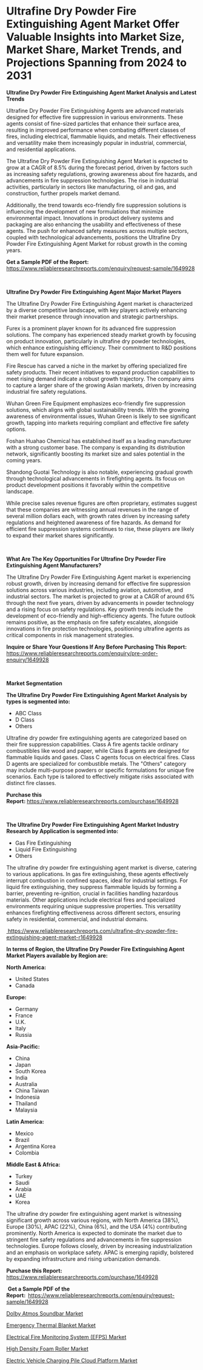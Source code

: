 <p><h1>Ultrafine Dry Powder Fire Extinguishing Agent Market Offer Valuable Insights into Market Size, Market Share, Market Trends, and Projections Spanning from 2024 to 2031</h1></p><p><strong>Ultrafine Dry Powder Fire Extinguishing Agent Market Analysis and Latest Trends</strong></p>
<p><p>Ultrafine Dry Powder Fire Extinguishing Agents are advanced materials designed for effective fire suppression in various environments. These agents consist of fine-sized particles that enhance their surface area, resulting in improved performance when combating different classes of fires, including electrical, flammable liquids, and metals. Their effectiveness and versatility make them increasingly popular in industrial, commercial, and residential applications.</p><p>The Ultrafine Dry Powder Fire Extinguishing Agent Market is expected to grow at a CAGR of 8.5% during the forecast period, driven by factors such as increasing safety regulations, growing awareness about fire hazards, and advancements in fire suppression technologies. The rise in industrial activities, particularly in sectors like manufacturing, oil and gas, and construction, further propels market demand. </p><p>Additionally, the trend towards eco-friendly fire suppression solutions is influencing the development of new formulations that minimize environmental impact. Innovations in product delivery systems and packaging are also enhancing the usability and effectiveness of these agents. The push for enhanced safety measures across multiple sectors, coupled with technological advancements, positions the Ultrafine Dry Powder Fire Extinguishing Agent Market for robust growth in the coming years.</p></p>
<p><strong>Get a Sample PDF of the Report:&nbsp;</strong> <a href="https://www.reliableresearchreports.com/enquiry/request-sample/1649928?utm_campaign=123&utm_medium=2&utm_source=Github&utm_content=ia&utm_term=26092024&utm_id=ultrafine-dry-powder-fire-extinguishing-agent">https://www.reliableresearchreports.com/enquiry/request-sample/1649928</a></p>
<p>&nbsp;</p>
<p><strong>Ultrafine Dry Powder Fire Extinguishing Agent Major Market Players</strong></p>
<p><p>The Ultrafine Dry Powder Fire Extinguishing Agent market is characterized by a diverse competitive landscape, with key players actively enhancing their market presence through innovation and strategic partnerships. </p><p>Furex is a prominent player known for its advanced fire suppression solutions. The company has experienced steady market growth by focusing on product innovation, particularly in ultrafine dry powder technologies, which enhance extinguishing efficiency. Their commitment to R&D positions them well for future expansion.</p><p>Fire Rescue has carved a niche in the market by offering specialized fire safety products. Their recent initiatives to expand production capabilities to meet rising demand indicate a robust growth trajectory. The company aims to capture a larger share of the growing Asian markets, driven by increasing industrial fire safety regulations.</p><p>Wuhan Green Fire Equipment emphasizes eco-friendly fire suppression solutions, which aligns with global sustainability trends. With the growing awareness of environmental issues, Wuhan Green is likely to see significant growth, tapping into markets requiring compliant and effective fire safety options.</p><p>Foshan Huahao Chemical has established itself as a leading manufacturer with a strong customer base. The company is expanding its distribution network, significantly boosting its market size and sales potential in the coming years. </p><p>Shandong Guotai Technology is also notable, experiencing gradual growth through technological advancements in firefighting agents. Its focus on product development positions it favorably within the competitive landscape.</p><p>While precise sales revenue figures are often proprietary, estimates suggest that these companies are witnessing annual revenues in the range of several million dollars each, with growth rates driven by increasing safety regulations and heightened awareness of fire hazards. As demand for efficient fire suppression systems continues to rise, these players are likely to expand their market shares significantly.</p></p>
<p>&nbsp;</p>
<p><strong>What Are The Key Opportunities For Ultrafine Dry Powder Fire Extinguishing Agent Manufacturers?</strong></p>
<p><p>The Ultrafine Dry Powder Fire Extinguishing Agent market is experiencing robust growth, driven by increasing demand for effective fire suppression solutions across various industries, including aviation, automotive, and industrial sectors. The market is projected to grow at a CAGR of around 6% through the next five years, driven by advancements in powder technology and a rising focus on safety regulations. Key growth trends include the development of eco-friendly and high-efficiency agents. The future outlook remains positive, as the emphasis on fire safety escalates, alongside innovations in fire protection technologies, positioning ultrafine agents as critical components in risk management strategies.</p></p>
<p><strong>Inquire or Share Your Questions If Any Before Purchasing This Report:</strong> <a href="https://www.reliableresearchreports.com/enquiry/pre-order-enquiry/1649928?utm_campaign=123&utm_medium=2&utm_source=Github&utm_content=ia&utm_term=26092024&utm_id=ultrafine-dry-powder-fire-extinguishing-agent">https://www.reliableresearchreports.com/enquiry/pre-order-enquiry/1649928</a></p>
<p>&nbsp;</p>
<p><strong>Market Segmentation</strong></p>
<p><strong>The Ultrafine Dry Powder Fire Extinguishing Agent Market Analysis by types is segmented into:</strong></p>
<p><ul><li>ABC Class</li><li>D Class</li><li>Others</li></ul></p>
<p><p>Ultrafine dry powder fire extinguishing agents are categorized based on their fire suppression capabilities. Class A fire agents tackle ordinary combustibles like wood and paper, while Class B agents are designed for flammable liquids and gases. Class C agents focus on electrical fires. Class D agents are specialized for combustible metals. The "Others" category may include multi-purpose powders or specific formulations for unique fire scenarios. Each type is tailored to effectively mitigate risks associated with distinct fire classes.</p></p>
<p><strong>Purchase this Report:&nbsp;</strong><a href="https://www.reliableresearchreports.com/purchase/1649928?utm_campaign=123&utm_medium=2&utm_source=Github&utm_content=ia&utm_term=26092024&utm_id=ultrafine-dry-powder-fire-extinguishing-agent">https://www.reliableresearchreports.com/purchase/1649928</a></p>
<p>&nbsp;</p>
<p><strong>The Ultrafine Dry Powder Fire Extinguishing Agent Market Industry Research by Application is segmented into:</strong></p>
<p><ul><li>Gas Fire Extinguishing</li><li>Liquid Fire Extinguishing</li><li>Others</li></ul></p>
<p><p>The ultrafine dry powder fire extinguishing agent market is diverse, catering to various applications. In gas fire extinguishing, these agents effectively interrupt combustion in confined spaces, ideal for industrial settings. For liquid fire extinguishing, they suppress flammable liquids by forming a barrier, preventing re-ignition, crucial in facilities handling hazardous materials. Other applications include electrical fires and specialized environments requiring unique suppressive properties. This versatility enhances firefighting effectiveness across different sectors, ensuring safety in residential, commercial, and industrial domains.</p></p>
<p><a href="https://www.reliableresearchreports.com/ultrafine-dry-powder-fire-extinguishing-agent-market-r1649928?utm_campaign=123&utm_medium=2&utm_source=Github&utm_content=ia&utm_term=26092024&utm_id=ultrafine-dry-powder-fire-extinguishing-agent">&nbsp;https://www.reliableresearchreports.com/ultrafine-dry-powder-fire-extinguishing-agent-market-r1649928</a></p>
<p><strong>In terms of Region, the Ultrafine Dry Powder Fire Extinguishing Agent Market Players available by Region are:</strong></p>
<p>
    <p> <strong> North America: </strong>
        <ul>
            <li>United States</li>
            <li>Canada</li>
        </ul>
        </p> 
    <p> <strong> Europe: </strong>
        <ul>
            <li>Germany</li>
            <li>France</li>
            <li>U.K.</li>
            <li>Italy</li>
            <li>Russia</li>
        </ul>
        </p> 
    <p> <strong> Asia-Pacific: </strong>
        <ul>
            <li>China</li>
            <li>Japan</li>
            <li>South Korea</li>
            <li>India</li>
            <li>Australia</li>
            <li>China Taiwan</li>
            <li>Indonesia</li>
            <li>Thailand</li>
            <li>Malaysia</li>
        </ul>
        </p> 
    <p> <strong> Latin America: </strong>
        <ul>
            <li>Mexico</li>
            <li>Brazil</li>
            <li>Argentina Korea</li>
            <li>Colombia</li>
        </ul>
        </p> 
    <p> <strong> Middle East & Africa: </strong>
        <ul>
            <li>Turkey</li>
            <li>Saudi</li>
            <li>Arabia</li>
            <li>UAE</li>
            <li>Korea</li>
        </ul>
    </p>
    </p>
<p><p>The ultrafine dry powder fire extinguishing agent market is witnessing significant growth across various regions, with North America (38%), Europe (30%), APAC (22%), China (6%), and the USA (4%) contributing prominently. North America is expected to dominate the market due to stringent fire safety regulations and advancements in fire suppression technologies. Europe follows closely, driven by increasing industrialization and an emphasis on workplace safety. APAC is emerging rapidly, bolstered by expanding infrastructure and rising urbanization demands.</p></p>
<p><strong>Purchase this Report: </strong><a href="https://www.reliableresearchreports.com/purchase/1649928?utm_campaign=123&utm_medium=2&utm_source=Github&utm_content=ia&utm_term=26092024&utm_id=ultrafine-dry-powder-fire-extinguishing-agent">https://www.reliableresearchreports.com/purchase/1649928</a></p>
<p>&nbsp;<strong>Get a Sample PDF of the Report:&nbsp;&nbsp;</strong><a href="https://www.reliableresearchreports.com/enquiry/request-sample/1649928?utm_campaign=123&utm_medium=2&utm_source=Github&utm_content=ia&utm_term=26092024&utm_id=ultrafine-dry-powder-fire-extinguishing-agent">https://www.reliableresearchreports.com/enquiry/request-sample/1649928</a></p>
<p><strong></strong></p>
<p><p><a href="https://www.linkedin.com/pulse/global-dolby-atmos-soundbar-industry-types-applications-zdgie?trackingId=8UXib8t%2BRiaP6YR%2Fxhn%2BxA%3D%3D&utm_campaign=123&utm_medium=2&utm_source=Github&utm_content=ia&utm_term=26092024&utm_id=ultrafine-dry-powder-fire-extinguishing-agent">Dolby Atmos Soundbar Market</a></p><p><a href="https://issuu.com/reportprime-2/docs/emergency-thermal-blanket-market-si_4ab1b7300ba2d4?utm_campaign=123&utm_medium=2&utm_source=Github&utm_content=ia&utm_term=26092024&utm_id=ultrafine-dry-powder-fire-extinguishing-agent">Emergency Thermal Blanket Market</a></p><p><a href="https://github.com/petbigbeepjn/Market-Research-Report-List-1/blob/main/electrical-fire-monitoring-system-efps-market.md?utm_campaign=123&utm_medium=2&utm_source=Github&utm_content=ia&utm_term=26092024&utm_id=ultrafine-dry-powder-fire-extinguishing-agent">Electrical Fire Monitoring System (EFPS) Market</a></p><p><a href="https://www.linkedin.com/pulse/global-high-density-foam-roller-market-projected-grow-cagr-qm6he?trackingId=UxLH9o4kRaKvencza0s2bw%3D%3D&utm_campaign=123&utm_medium=2&utm_source=Github&utm_content=ia&utm_term=26092024&utm_id=ultrafine-dry-powder-fire-extinguishing-agent">High Density Foam Roller Market</a></p><p><a href="https://github.com/luckyshygirl/Market-Research-Report-List-6/blob/main/electric-vehicle-charging-pile-cloud-platform-market.md?utm_campaign=123&utm_medium=2&utm_source=Github&utm_content=ia&utm_term=26092024&utm_id=ultrafine-dry-powder-fire-extinguishing-agent">Electric Vehicle Charging Pile Cloud Platform Market</a></p></p>